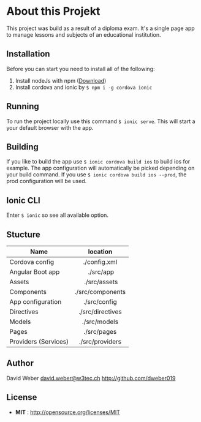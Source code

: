 # About this Projekt

This project was build as a result of a diploma exam. It's a single page app to manage lessons and subjects of an educational institution.

## Installation

Before you can start you need to install all of the following:

1. Install nodeJs with npm ([Download](https://nodejs.org/en/))
2. Install cordova and ionic by `$ npm i -g cordova ionic`

## Running

To run the project locally use this command `$ ionic serve`. This will start a your default browser with the app.

## Building

If you like to build the app use `$ ionic cordova build ios` to build ios for example. The app configuration will automatically be picked depending on your build command. If you use `$ ionic cordova build ios --prod`, the prod configuration will be used.

## Ionic CLI

Enter `$ ionic` so see all available option.

## Stucture

Name | location
--- |:---:
Cordova config | ./config.xml
Angular Boot app | ./src/app
Assets | ./src/assets
Components | ./src/components
App configuration | ./src/config
Directives | ./src/directives
Models | ./src/models
Pages | ./src/pages
Providers (Services) | ./src/providers


## Author

David Weber <david.weber@w3tec.ch> http://github.com/dweber019

## License

 - **MIT** : http://opensource.org/licenses/MIT